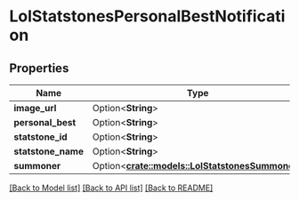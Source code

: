 # LolStatstonesPersonalBestNotification

## Properties

Name | Type | Description | Notes
------------ | ------------- | ------------- | -------------
**image_url** | Option<**String**> |  | [optional]
**personal_best** | Option<**String**> |  | [optional]
**statstone_id** | Option<**String**> |  | [optional]
**statstone_name** | Option<**String**> |  | [optional]
**summoner** | Option<[**crate::models::LolStatstonesSummoner**](LolStatstonesSummoner.md)> |  | [optional]

[[Back to Model list]](../README.md#documentation-for-models) [[Back to API list]](../README.md#documentation-for-api-endpoints) [[Back to README]](../README.md)


